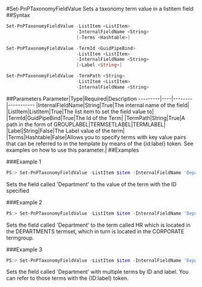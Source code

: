#Set-PnPTaxonomyFieldValue
Sets a taxonomy term value in a listitem field
##Syntax
```powershell
Set-PnPTaxonomyFieldValue -ListItem <ListItem>
                          -InternalFieldName <String>
                          [-Terms <Hashtable>]
```


```powershell
Set-PnPTaxonomyFieldValue -TermId <GuidPipeBind>
                          -ListItem <ListItem>
                          -InternalFieldName <String>
                          [-Label <String>]
```


```powershell
Set-PnPTaxonomyFieldValue -TermPath <String>
                          -ListItem <ListItem>
                          -InternalFieldName <String>
```


##Parameters
Parameter|Type|Required|Description
---------|----|--------|-----------
|InternalFieldName|String|True|The internal name of the field|
|ListItem|ListItem|True|The list item to set the field value to|
|TermId|GuidPipeBind|True|The Id of the Term|
|TermPath|String|True|A path in the form of GROUPLABEL|TERMSETLABEL|TERMLABEL|
|Label|String|False|The Label value of the term|
|Terms|Hashtable|False|Allows you to specify terms with key value pairs that can be referred to in the template by means of the {id:label} token. See examples on how to use this parameter.|
##Examples

###Example 1
```powershell
PS:> Set-PnPTaxonomyFieldValue -ListItem $item -InternalFieldName 'Department' -TermId 863b832b-6818-4e6a-966d-2d3ee057931c
```
Sets the field called 'Department' to the value of the term with the ID specified

###Example 2
```powershell
PS:> Set-PnPTaxonomyFieldValue -ListItem $item -InternalFieldName 'Department' -TermPath 'CORPORATE|DEPARTMENTS|HR'
```
Sets the field called 'Department' to the term called HR which is located in the DEPARTMENTS termset, which in turn is located in the CORPORATE termgroup.

###Example 3
```powershell
PS:> Set-PnPTaxonomyFieldValue -ListItem $item -InternalFieldName 'Department' -Terms @{"TermId1"="Label1";"TermId2"="Label2"}
```
Sets the field called 'Department' with multiple terms by ID and label. You can refer to those terms with the {ID:label} token.
